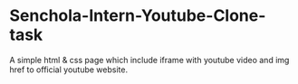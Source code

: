 # Senchola-Intern-Youtube-Clone-task
A simple html &amp; css page which include iframe with youtube video and img href to official youtube website.
